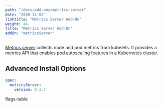 ```yaml
---
path: "/docs/add-ons/metrics-server"
date: "2020-11-02"
linktitle: "Metrics Server Add-On"
weight: 44
title: "Metrics Server Add-On"
addOn: "metricsServer"
---
```

[Metrics server](https://github.com/kubernetes-sigs/metrics-server) collects node and pod metrics from kubelets.
It provides a metrics API that enables pod autoscaling features in a Kubernetes cluster.

## Advanced Install Options

```yaml
spec:
  metricsServer:
    version: 0.3.7
```

flags-table
